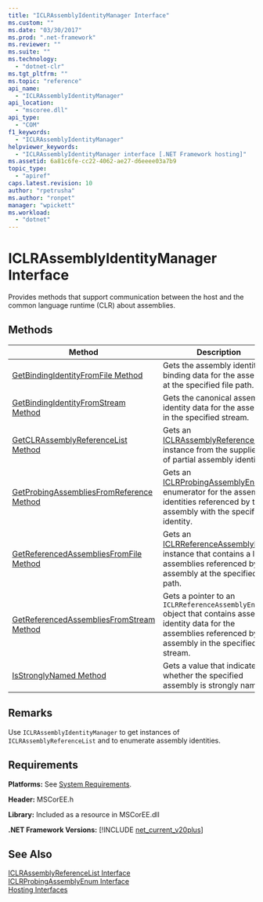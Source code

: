 ```yaml
---
title: "ICLRAssemblyIdentityManager Interface"
ms.custom: ""
ms.date: "03/30/2017"
ms.prod: ".net-framework"
ms.reviewer: ""
ms.suite: ""
ms.technology: 
  - "dotnet-clr"
ms.tgt_pltfrm: ""
ms.topic: "reference"
api_name: 
  - "ICLRAssemblyIdentityManager"
api_location: 
  - "mscoree.dll"
api_type: 
  - "COM"
f1_keywords: 
  - "ICLRAssemblyIdentityManager"
helpviewer_keywords: 
  - "ICLRAssemblyIdentityManager interface [.NET Framework hosting]"
ms.assetid: 6a81c6fe-cc22-4062-ae27-d6eeee03a7b9
topic_type: 
  - "apiref"
caps.latest.revision: 10
author: "rpetrusha"
ms.author: "ronpet"
manager: "wpickett"
ms.workload: 
  - "dotnet"
---
```

# ICLRAssemblyIdentityManager Interface
Provides methods that support communication between the host and the common language runtime (CLR) about assemblies.  
  
## Methods  
  
|Method|Description|  
|------------|-----------------|  
|[GetBindingIdentityFromFile Method](../../../../docs/framework/unmanaged-api/hosting/iclrassemblyidentitymanager-getbindingidentityfromfile-method.md)|Gets the assembly identity binding data for the assembly at the specified file path.|  
|[GetBindingIdentityFromStream Method](../../../../docs/framework/unmanaged-api/hosting/iclrassemblyidentitymanager-getbindingidentityfromstream-method.md)|Gets the canonical assembly identity data for the assembly in the specified stream.|  
|[GetCLRAssemblyReferenceList Method](../../../../docs/framework/unmanaged-api/hosting/iclrassemblyidentitymanager-getclrassemblyreferencelist-method.md)|Gets an [ICLRAssemblyReferenceList](../../../../docs/framework/unmanaged-api/hosting/iclrassemblyreferencelist-interface.md) instance from the supplied list of partial assembly identities.|  
|[GetProbingAssembliesFromReference Method](../../../../docs/framework/unmanaged-api/hosting/iclrassemblyidentitymanager-getprobingassembliesfromreference-method.md)|Gets an [ICLRProbingAssemblyEnum](../../../../docs/framework/unmanaged-api/hosting/iclrprobingassemblyenum-interface.md) enumerator for the assembly identities referenced by the assembly with the specified identity.|  
|[GetReferencedAssembliesFromFile Method](../../../../docs/framework/unmanaged-api/hosting/iclrassemblyidentitymanager-getreferencedassembliesfromfile-method.md)|Gets an [ICLRReferenceAssemblyEnum](../../../../docs/framework/unmanaged-api/hosting/iclrreferenceassemblyenum-interface.md) instance that contains a list of assemblies referenced by the assembly at the specified file path.|  
|[GetReferencedAssembliesFromStream Method](../../../../docs/framework/unmanaged-api/hosting/iclrassemblyidentitymanager-getreferencedassembliesfromstream-method.md)|Gets a pointer to an `ICLRReferenceAssemblyEnum` object that contains assembly identity data for the assemblies referenced by the assembly in the specified stream.|  
|[IsStronglyNamed Method](../../../../docs/framework/unmanaged-api/hosting/iclrassemblyidentitymanager-isstronglynamed-method.md)|Gets a value that indicates whether the specified assembly is strongly named.|  
  
## Remarks  
 Use `ICLRAssemblyIdentityManager` to get instances of `ICLRAssemblyReferenceList` and to enumerate assembly identities.  
  
## Requirements  
 **Platforms:** See [System Requirements](../../../../docs/framework/get-started/system-requirements.md).  
  
 **Header:** MSCorEE.h  
  
 **Library:** Included as a resource in MSCorEE.dll  
  
 **.NET Framework Versions:** [!INCLUDE [net_current_v20plus](../../../../includes/net-current-v20plus-md.md)]  
  
## See Also  
 [ICLRAssemblyReferenceList Interface](../../../../docs/framework/unmanaged-api/hosting/iclrassemblyreferencelist-interface.md)  
 [ICLRProbingAssemblyEnum Interface](../../../../docs/framework/unmanaged-api/hosting/iclrprobingassemblyenum-interface.md)  
 [Hosting Interfaces](../../../../docs/framework/unmanaged-api/hosting/hosting-interfaces.md)
